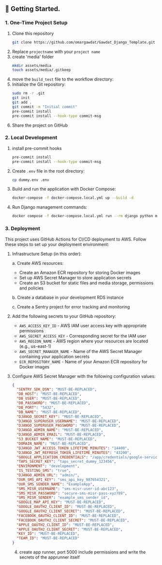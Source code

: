 ## 🚀 Getting Started.

### 1. One-Time Project Setup

1. Clone this repository
    ```bash
    git clone https://github.com/omargawdat/Gawdat_Django_Template.git
    ```
2. Replace `projectname` with your `project name`
3. create 'media' folder
    ```bash
    mkdir assets/media
    touch assets/media/.gitkeep
    ```
4. move the `build_test` file to the workflow directory:
5. Initialize the Git repository:
   ```bash
   sudo rm -r .git
   git init
   git add .
   git commit -m "Initial commit"
   pre-commit install
   pre-commit install --hook-type commit-msg
   ```
6. Share the project on GitHub

### 2. Local Development

1. install pre-commit hooks
   ```bash
   pre-commit install
   pre-commit install --hook-type commit-msg
   ```

2. Create `.env` file in the root directory:
    ```bash
    cp dummy.env .env
    ```

3. Build and run the application with Docker Compose:
   ```bash
   docker-compose -f docker-compose.local.yml up --build -d
   ```

4. Run Django management commands:
   ```bash
   docker compose -f docker-compose.local.yml run --rm django python manage.py [command]
   ```

### 3. Deployment

This project uses GitHub Actions for CI/CD deployment to AWS. Follow these steps to set up your deployment environment:

1. Infrastructure Setup (in this order):

   a. Create AWS resources:
    - Create an Amazon ECR repository for storing Docker images
    - Set up AWS Secret Manager to store application secrets
    - Create an S3 bucket for static files and media storage, permissions and policies

   b. Create a database in your development RDS instance

   c. Create a Sentry project for error tracking and monitoring

2. Add the following secrets to your GitHub repository:

    - `AWS_ACCESS_KEY_ID` - AWS IAM user access key with appropriate permissions
    - `AWS_SECRET_ACCESS_KEY` - Corresponding secret for the IAM user
    - `AWS_REGION_NAME` - AWS region where your resources are located (e.g., us-east-1)
    - `AWS_SECRET_MANAGER_NAME` - Name of the AWS Secret Manager containing your application secrets
    - `ECR_REPOSITORY_NAME` - Name of your Amazon ECR repository for Docker images

3. Configure AWS Secret Manager with the following configuration values:

   ```json
   {
     "SENTRY_SDK_DSN": "MUST-BE-REPLACED",
     "DB_HOST": "MUST-BE-REPLACED",
     "DB_USER": "MUST-BE-REPLACED",
     "DB_PASSWORD": "MUST-BE-REPLACED",
     "DB_PORT": "5432",
     "DB_NAME": "MUST-BE-REPLACED",
     "DJANGO_SECRET_KEY": "MUST-BE-REPLACED",
     "DJANGO_SUPERUSER_USERNAME": "MUST-BE-REPLACED",
     "DJANGO_SUPERUSER_PASSWORD": "MUST-BE-REPLACED",
     "DJANGO_ADMIN_NAME": "MUST-BE-REPLACED",
     "DJANGO_ADMIN_EMAIL": "MUST-BE-REPLACED",
     "S3_BUCKET_NAME": "MUST-BE-REPLACED",
     "DOMAIN_NAME": "MUST-BE-REPLACED",
     "DJANGO_JWT_ACCESS_TOKEN_LIFETIME_MINUTES": "14400",
     "DJANGO_JWT_REFRESH_TOKEN_LIFETIME_MINUTES": "43200",
     "GOOGLE_APPLICATION_CREDENTIALS": "/app/credentials/google-service-account.json",
     "TAPS_SECRET_KEY": "taps_secret_dummy_123456",
     "ENVIRONMENT": "development",
     "IS_TESTING_SMS": "true",
     "DJANGO_ADMIN_URL": "admin/",
     "OUR_SMS_API_KEY": "sms_api_key_987654321",
     "OUR_SMS_SENDER_NAME": "ExampleApp",
     "SMS_MISR_USERNAME": "sms-misr-user-id-abc123",
     "SMS_MISR_PASSWORD": "secure-sms-misr-pass-xyz789",
     "SMS_MISR_SENDER": "example_sms_sender_id",
     "GOOGLE_MAP_API_KEY": "MUST-BE-REPLACED",
     "GOOGLE_OAUTH2_CLIENT_ID": "MUST-BE-REPLACED",
     "GOOGLE_OAUTH2_CLIENT_SECRET": "MUST-BE-REPLACED",
     "FACEBOOK_OAUTH2_CLIENT_ID": "MUST-BE-REPLACED",
     "FACEBOOK_OAUTH2_CLIENT_SECRET": "MUST-BE-REPLACED",
     "APPLE_OAUTH2_CLIENT_ID": "MUST-BE-REPLACED",
     "APPLE_OAUTH2_CLIENT_SECRET": "MUST-BE-REPLACED",
     "KEY_ID": "MUST-BE-REPLACED",
     "TEAM_ID": "MUST-BE-REPLACED"
   }
   ```
    4. create app runner, port 5000 include permissions and write the secrets of the apprunner itself
